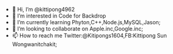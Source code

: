 - 👋 Hi, I’m @kittipong4962
- 👀 I’m interested in Code for Backdrop
- 🌱 I’m currently learning Phyton,C++,Node.js,MySQL,Jason;
- 💞️ I’m looking to collaborate on Apple.inc,Google.inc;
- 📫 How to reach me Twitter:@Kitipongs1604,FB:Kittipong Sun Wongwanitchakit;

<!---
kittipong4962/kittipong4962 is a ✨ special ✨ repository because its `README.md` (this file) appears on your GitHub profile.
You can click the Preview link to take a look at your changes.
--->
